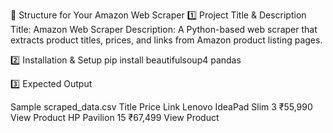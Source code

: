📌 Structure for Your Amazon Web Scraper
1️⃣ Project Title & Description
Title: Amazon Web Scraper
Description: A Python-based web scraper that extracts product titles, prices, and links from Amazon product listing pages.


2️⃣ Installation & Setup
pip install beautifulsoup4 pandas

3️⃣ Expected Output

Sample scraped_data.csv
Title	Price	Link
Lenovo IdeaPad Slim 3	₹55,990	View Product
HP Pavilion 15	₹67,499	View Product


